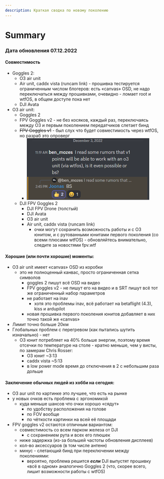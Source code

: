 ```yaml
---
description: Краткая сводка по новому поколению
---
```


# Summary

### Дата обновления 07.12.2022

#### Совместимость

* Goggles 2:
  * O3 air unit
  * Air unit, caddx vista (runcam link) - прошивка тестируется ограниченным числом блогеров: есть «‎canvas» OSD, не надо переключаться между прошивками, очевидно - ломает root и wtfOS, в общем доступе пока нет
  * DJI Avata
* O3 air unit:
  * Goggles 2
  * FPV Goggles v2 - не без косяков, каждый раз, переключаясь между O3 и первым поколением передатчиков слетает бинд
  * ~~FPV Goggles v1~~ - был слух что будет совместимость через wtfOS, но разраб это опроверг
    * <img src="../.gitbook/assets/image.png" alt="" data-size="original">
  * DJI FPV Goggles 2
    * DJI FPV Drone (толстый)
    * DJI Avata
    * O3 air unit
    * Air unit, caddx vista (runcam link)
      * очки могут сохранить возможность работы и с O3 юнитом, и с рутованными юнитами первого поколения (со всеми плюсами wtfOS) - обновляйтесь внимательно, следите за новостями fpv.wtf

#### Хорошие (или почти хорошие) моменты:

* O3 air unit имеет «‎canvas» OSD из коробки
  * это не полноценный канвас, просто ограниченная сетка символов
    * goggles 2 пишут всё OSD на видео
    * FPV goggles v2 - не пишут его на видео и в SRT пишут всё тот же ограниченный набор параметров
    * не работает на inav
      * хотя это проблемы inav, всё работает на betaflight (4.3), kiss и ardupilot
    * новая прошивка первого поколения юнитов добавляет в них точно такой же «‎canvas»
* Лимит точно больше 20км
* Глобальных проблем с перегревом (как пытались шутить изначально) - нет
  * O3 юнит потребляет на 40% больше энергии, поэтому время отсечки по температуре на столе - кратно меньше, чем у висты, по замерам Chris Rosser:
    * O3 юнит \~3:13
    * caddx vista \~5:13
    * в low power mode время до отключения в 2 с небольшим раза дольше

#### Заключение обычных людей из хобби на сегодня:

* O3 aur unit по картинке это лучшее, что есть на рынке
* у новых очков есть проблема с эргономикой
  * куда меньше шансов что очки хорошо «‎сядут»
    * по удобству расположения на голове
    * по FOV вообще
    * по чёткости картинки на всей её площади
* FPV goggles v2 остаются отличным вариантом:
  * совместимость со всем парком железа от DJI
    * с сохранением рута и всех его плюшек
  * ниже задержка (из-за большей частоты обновления дисплеев)
  * кол-во аксессуаров (в том числе антенн)
  * минус - слетающий бинд при переключении между поколениями:
    * вероятно, проблема решится _**если**_ DJI выпустят прошивку «‎всё в одном» аналогично Goggles 2 (что, скорее всего, лишит возможности работы с wtfOS)

